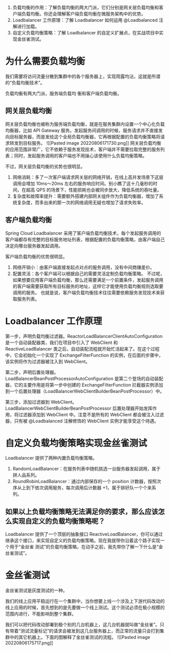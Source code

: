 1. 负载均衡的作用：了解负载均衡的两大门派，它们分别是网关层负载均衡和客户端负载均衡。你还会理解客户端负载均衡在微服务架构中的优势。
2. Loadbalancer 工作原理：了解 Loadbalancer 如何运用 @Loadbalanced 注解进行加载。
3. 自定义负载均衡策略：了解 Loadbalancer 的自定义扩展点，在实战项目中实现金丝雀测试。
# 为什么需要负载均衡
我们需要将访问流量分散到集群中的各个服务器上，实现雨露均沾，这就是所谓 的“负载均衡技术”。

负载均衡有两大门派，服务端负载均 衡和客户端负载均衡。
## 网关层负载均衡
网关层负载均衡也被称为服务端负载均衡，就是在服务集群内设置一个中心化负载均衡器，比如 API Gateway 服务。发起服务间调用的时候，服务请求并不直接发向目标服务器，而是发给这个全局负载均衡器，它再根据配置的负载均衡策略将请求转发到目标服务。
![[Pasted image 20220806171730.png]]
网关层负载均衡的应用范围非常广，它不依赖于服务发现技术，客户端并不需要拉取完整的服务列表；同时，发起服务调用的客户端也不用操心该使用什么负载均衡策略。

不过，网关层负载均衡的劣势也很明显。
1. 网络消耗：多了一次客户端请求网关层的网络开销，在线上高并发场景下这层调用会增加 10ms～20ms 左右的服务响应时间。别小瞧了这十几毫秒的时间，在超高 QPS 的场景下，性能损耗也会被同步放大，降低系统的吞吐量。
2. 复杂度和故障率提升：需要额外搭建内部网关组件作为负载均衡器，增加了系统复杂度，而多出来的那一次的网络调用无疑也增加了请求失败率。
## 客户端负载均衡
Spring Cloud Loadbalancer 采用了客户端负载均衡技术，每个发起服务调用的客户端都存有完整的目标服务地址列表，根据配置的负载均衡策略，由客户端自己决定向哪台服务器发起调用。

客户端负载均衡的优势很明显。
1. 网络开销小：由客户端直接发起点对点的服务调用，没有中间商赚差价。
2. 配置灵活：各个客户端可以根据自己的需要灵活定制负载均衡策略。
不过呢，如果想要应用客户端负载均衡，那么还需要满足一个前置条件，发起服务调用的客户端需要获取所有目标服务的地址，这样它才能使用负载均衡规则选取要调用的服务。 也就是说，客户端负载均衡技术往往需要依赖服务发现技术来获取服务列表。
# Loadbalancer 工作原理
第一步，声明负载均衡过滤器。ReactorLoadBalancerClientAutoConfiguration 是一个自动装配器类，我们在项目中引入了 WebClient 和 ReactiveLoadBalancer 类之后，自动装配流程就开始忙活起来了。在这个过程中，它会初始化一个实现了 ExchangeFilterFunction 的实例，在后面的步骤中，该实例将作为过滤器被注入到 WebClient。

第二步，声明后置处理器。LoadBalancerBeanPostProcessorAutoConfiguration 是第二个登场的自动装配器，它的主要作用是将第一步中创建的 ExchangeFilterFunction 拦截器实例添加到一个后置处理器（LoadBalancerWebClientBuilderBeanPostProcessor）中。

第三步，添加过滤器到 WebClient。LoadBalancerWebClientBuilderBeanPostProcessor 后置处理器开始发挥作用，将过滤器添加到 WebClient 中。注意不是所有的 WebClient 都会被注入过滤器，只有被 @Loadbalanced 注解修饰的 WebClient 实例才能享受这个待遇。
# 自定义负载均衡策略实现金丝雀测试
Loadbalancer 提供了两种内置负载均衡策略。
1. RandomLoadBalancer：在服务列表中随机挑选一台服务器发起调用，属于拼人品系列。
2. RoundRobinLoadBalancer：通过内部保存的一个 position 计数器，按照次序从上到下依次调用服务，每次调用后计数器 +1，属于排好队一个个来系列。
## 如果以上负载均衡策略无法满足你的要求，那么应该怎么实现自定义的负载均衡策略呢？
Loadbalancer 提供了一个顶层的抽象接口 ReactiveLoadBalancer，你可以通过继承这个接口，来实现自定义的负载均衡策略。现在我就带你沿着这个路子实现一个用于“金丝雀 测试”的负载均衡策略，在动手之前，我先带你了解一下什么是“金丝雀测试”。
# 金丝雀测试
金丝雀测试是灰度测试的一种。

我们的线上应用平稳运行在一个集群中，当你想要上线一个涉及上下游代码改动的线上应用的时候，首先想到的是先要做一个线上测试。这个测试必须在极小规模的范围内进行，不能影响到整个集群。

我们可以把代码改动部署到极个别的几台机器上，这几台机器就叫做“金丝雀”。只有带着“测试流量标记”的请求会被发到这几台服务器上，而正常的流量只会打到集群中的其它机器上。下面的图解释了金丝雀测试的流程。
![[Pasted image 20220806175717.png]]







